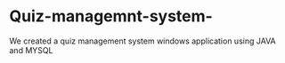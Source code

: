 # Quiz-managemnt-system-
We  created a quiz management system  windows application using JAVA and MYSQL
